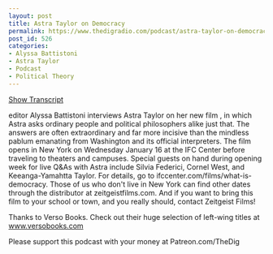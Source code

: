 ```yaml
---
layout: post
title: Astra Taylor on Democracy
permalink: https://www.thedigradio.com/podcast/astra-taylor-on-democracy/index.html
post_id: 526
categories: 
- Alyssa Battistoni
- Astra Taylor
- Podcast
- Political Theory
---
```


[Show Transcript](https://www.thedigradio.com/transcripts/transcript-astra-taylor-on-democracy/)


editor Alyssa Battistoni interviews Astra Taylor on her new film 
, in which Astra asks ordinary people and political philosophers alike just that. The answers are often extraordinary and far more incisive than the mindless pablum emanating from Washington and its official interpreters. The film opens in New York on Wednesday January 16 at the IFC Center before traveling to theaters and campuses. Special guests on hand during opening week for live Q&As with Astra include Silvia Federici, Cornel West, and Keeanga-Yamahtta Taylor. For details, go to ifccenter.com/films/what-is-democracy. Those of us who don't live in New York can find other dates through the distributor at zeitgeistfilms.com. And if you want to bring this film to your school or town, and you really should, contact Zeitgeist Films!

Thanks to Verso Books. Check out their huge selection of left-wing titles at www.versobooks.com

Please support this podcast with your money at Patreon.com/TheDig